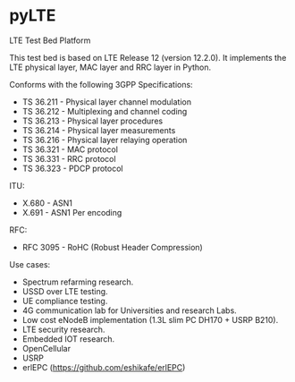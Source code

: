 # pyLTE
LTE Test Bed Platform

This test bed is based on LTE Release 12 (version 12.2.0).
It implements the LTE physical layer, MAC layer and RRC layer in Python.

Conforms with the following 3GPP Specifications:
- TS 36.211 - Physical layer channel modulation
- TS 36.212 - Multiplexing and channel coding
- TS 36.213 - Physical layer procedures
- TS 36.214 - Physical layer measurements
- TS 36.216 - Physical layer relaying operation
- TS 36.321 - MAC protocol
- TS 36.331 - RRC protocol
- TS 36.323 - PDCP protocol

ITU:
- X.680 - ASN1
- X.691 - ASN1 Per encoding

RFC:
- RFC 3095 - RoHC (Robust Header Compression)

Use cases:
- Spectrum refarming research.
- USSD over LTE testing.
- UE compliance testing. 
- 4G communication lab for Universities and research Labs. 
- Low cost eNodeB implementation (1.3L slim PC DH170 + USRP B210).
- LTE security research. 
- Embedded IOT research.
- OpenCellular
- USRP
- erlEPC (https://github.com/eshikafe/erlEPC)

